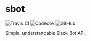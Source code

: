 sbot
====
![Travis CI](https://img.shields.io/travis/mdibaiee/slackbot-api.svg)
![Codecov](https://img.shields.io/codecov/c/github/mdibaiee/slackbot-api.svg)
![GitHub](https://img.shields.io/github/downloads/mdibaiee/slackbot-api/latest/total.svg)

Simple, understandable Slack Bot API.
